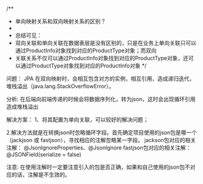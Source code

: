 /**
 * 单向映射关系和双向映射关系的区别？
 *
 * 总结可见：
 * 双向关联和单向关联在数据表层是没有区别的，只是在业务上单向关联只可以通过ProductInfo对象找到对应的ProductType对象；而双向
 * 关联关系不仅可以通过ProductInfo对象找到对应的ProductType对象，还可以通过ProductType对象找到对应的ProductInfo对象
 */

问题：
JPA 在双向映射时，会相互包含对方的实例，相互引用，造成递归迭代，堆栈溢出（java.lang.StackOverflowError）。

分析:
在后端向前端传递的时候会将数据序列化，转为json，这时会出现循环引用造成堆栈溢出

解决方案：
1、将其配置为单向关联，可以较好的解决问题；

2.解决方法就是在转换json时忽略循环字段。首先确定项目使用的json包是哪一个（jackjson 或 fastjson），寻找相应的注解忽略某一字段。
jackson包对应的相关注解：  @JsonIgnoreProperties、@JsonIgnore
fastjson包对应的相关注解： @JSONField(serialize = false)

注意: 在使用注解时一定要注意引入的包是否正确，如果和自己使用的json包不对应的话，注解是不生效的。

